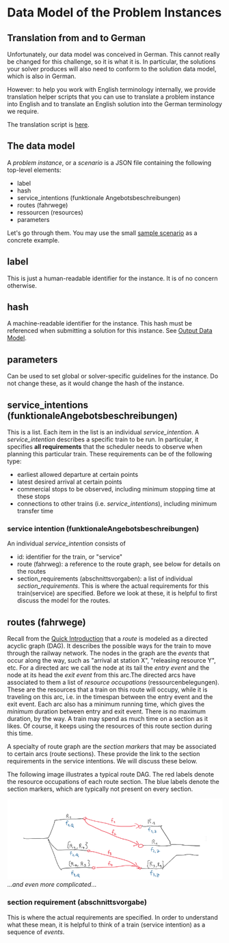 # Data Model of the Problem Instances

## Translation from and to German
Unfortunately, our data model was conceived in German. This cannot really be changed for this challenge, so it is what it is. In particular, the solutions your solver produces will also need to conform to the solution data model, which is also in German.

However: to help you work with English terminology internally, we provide translation helper scripts that you can use to translate a problem instance into English and to translate an English solution into the German terminology we require.

The translation script is [here](https://gitlab.crowdai.org/jordiju/train-schedule-optimisation-challenge-starter-kit/blob/master/utils/translate.py).

## The data model
A _problem instance_, or a _scenario_ is a JSON file containing the following top-level elements:
* label
* hash
* service_intentions (funktionale Angebotsbeschreibungen)
* routes (fahrwege)
* ressourcen (resources)
* parameters

Let's go through them. You may use the small [sample scenario](https://gitlab.crowdai.org/jordiju/train-schedule-optimisation-challenge-starter-kit/blob/master/sample_files/sample_scenario.json) as a concrete example.


## label
This is just a human-readable identifier for the instance. It is of no concern otherwise.

## hash
A machine-readable identifier for the instance. This hash must be referenced when submitting a solution for this instance. See [Output Data Model](https://gitlab.crowdai.org/jordiju/train-schedule-optimisation-challenge-starter-kit/blob/master/data_model/output_data_model.md).

## parameters
Can be used to set global or solver-specific guidelines for the instance. Do not change these, as it would change the hash of the instance.

## service_intentions (funktionaleAngebotsbeschreibungen)
This is a list. Each item in the list is an individual _service_intention_. A _service_intention_ describes a specific train to be run. In particular, it specifies **all requirements** that the scheduler needs to observe when planning this particular train. These requirements can be of the following type:
* earliest allowed departure at certain points
* latest desired arrival at certain points
* commercial stops to be observed, including minimum stopping time at these stops
* connections to other trains (i.e. _service_intentions_), including minimum transfer time

### service intention (funktionaleAngebotsbeschreibungen)
An individual _service_intention_ consists of
* id: identifier for the train, or "service"
* route (fahrweg): a reference to the route graph, see below for details on the routes
* section_requirements (abschnittsvorgaben): a list of individual _section_requirements_. This is where the actual requirements for this train(service) are specified. Before we look at these, it is helpful to first discuss the model for the routes.


## routes (fahrwege)
Recall from the [Quick Introduction](data_model/quick_intro_scheduling.md) that a _route_ is modeled as a directed acyclic graph (DAG). It describes the possible ways for the train to move through the railway network. The nodes in the graph are the _events_ that occur along the way, such as "arrival at station X", "releasing resource Y", etc. For a directed arc we call the node at its tail the _entry event_ and the node at its head the _exit event_ from this arc.The directed arcs have associated to them a list of _resource occupations_ (ressourcenbelegungen). These are the resources that a train on this route will occupy, while it is traveling on this arc, i.e. in the timespan between the entry event and the exit event. Each arc also has a minimum running time, which gives the _minimum_ duration between entry and exit event. There is no maximum duration, by the way. A train may spend as much time on a section as it likes. Of course, it keeps using the resources of this route section during this time.

A specialty of route graph are the _section markers_ that may be associated to certain arcs (route sections). These provide the link to the section requirements in the service intentions. We will discuss these below.

The following image illustrates a typical route DAG. The red labels denote the resource occupations of each route section. The blue labels denote the section markers, which are typically not present on every section.

![](data_model/img/img.png)
..._and even more complicated_...



### section requirement (abschnittsvorgabe)
This is where the actual requirements are specified. In order to understand what these mean, it is helpful to think of a train (service intention) as a sequence of _events_. 



